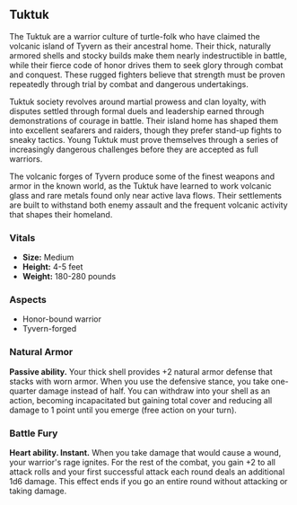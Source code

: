## Tuktuk

The Tuktuk are a warrior culture of turtle-folk who have claimed the volcanic island of Tyvern as their ancestral home. Their thick, naturally armored shells and stocky builds make them nearly indestructible in battle, while their fierce code of honor drives them to seek glory through combat and conquest. These rugged fighters believe that strength must be proven repeatedly through trial by combat and dangerous undertakings.

Tuktuk society revolves around martial prowess and clan loyalty, with disputes settled through formal duels and leadership earned through demonstrations of courage in battle. Their island home has shaped them into excellent seafarers and raiders, though they prefer stand-up fights to sneaky tactics. Young Tuktuk must prove themselves through a series of increasingly dangerous challenges before they are accepted as full warriors.

The volcanic forges of Tyvern produce some of the finest weapons and armor in the known world, as the Tuktuk have learned to work volcanic glass and rare metals found only near active lava flows. Their settlements are built to withstand both enemy assault and the frequent volcanic activity that shapes their homeland.

### Vitals

- **Size:** Medium
- **Height:** 4-5 feet
- **Weight:** 180-280 pounds

### Aspects

- Honor-bound warrior
- Tyvern-forged

### Natural Armor

**Passive ability.**
Your thick shell provides +2 natural armor defense that stacks with worn armor. When you use the defensive stance, you take one-quarter damage instead of half. You can withdraw into your shell as an action, becoming incapacitated but gaining total cover and reducing all damage to 1 point until you emerge (free action on your turn).

### Battle Fury

**Heart ability. Instant.**
When you take damage that would cause a wound, your warrior's rage ignites. For the rest of the combat, you gain +2 to all attack rolls and your first successful attack each round deals an additional 1d6 damage. This effect ends if you go an entire round without attacking or taking damage.